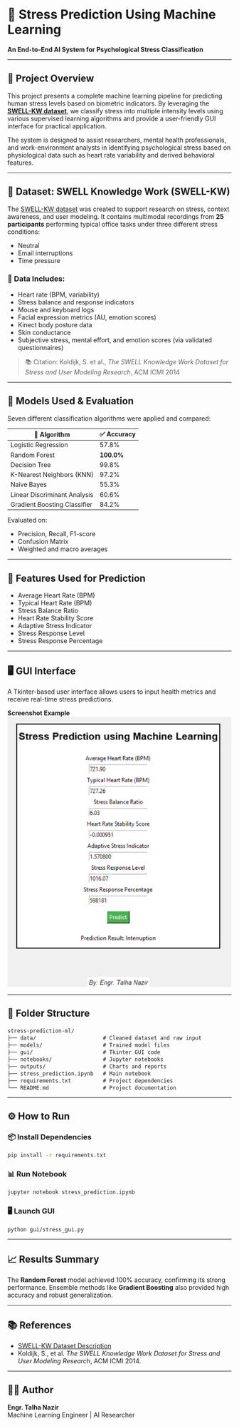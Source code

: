 
# 🧠 Stress Prediction Using Machine Learning
**An End-to-End AI System for Psychological Stress Classification**

---

## 📌 Project Overview

This project presents a complete machine learning pipeline for predicting human stress levels based on biometric indicators. By leveraging the **[SWELL-KW dataset](https://cs.ru.nl/~skoldijk/SWELL-KW/Dataset.html)**, we classify stress into multiple intensity levels using various supervised learning algorithms and provide a user-friendly GUI interface for practical application.

The system is designed to assist researchers, mental health professionals, and work-environment analysts in identifying psychological stress based on physiological data such as heart rate variability and derived behavioral features.

---

## 🧬 Dataset: SWELL Knowledge Work (SWELL-KW)

The [SWELL-KW dataset](https://cs.ru.nl/~skoldijk/SWELL-KW/Dataset.html) was created to support research on stress, context awareness, and user modeling. It contains multimodal recordings from **25 participants** performing typical office tasks under three different stress conditions:

- Neutral
- Email interruptions
- Time pressure

### 🧪 Data Includes:
- Heart rate (BPM, variability)
- Stress balance and response indicators
- Mouse and keyboard logs
- Facial expression metrics (AU, emotion scores)
- Kinect body posture data
- Skin conductance
- Subjective stress, mental effort, and emotion scores (via validated questionnaires)

> 📚 Citation:
> Koldijk, S. et al., *The SWELL Knowledge Work Dataset for Stress and User Modeling Research*, ACM ICMI 2014

---

## 🧠 Models Used & Evaluation

Seven different classification algorithms were applied and compared:

| 🔢 Algorithm                     | ✅ Accuracy |
|----------------------------------|-------------|
| Logistic Regression              | 57.8%       |
| Random Forest                    | **100.0%**  |
| Decision Tree                    | 99.8%       |
| K-Nearest Neighbors (KNN)        | 97.2%       |
| Naive Bayes                      | 55.3%       |
| Linear Discriminant Analysis     | 60.6%       |
| Gradient Boosting Classifier     | 84.2%       |

Evaluated on:
- Precision, Recall, F1-score
- Confusion Matrix
- Weighted and macro averages

---

## 🧩 Features Used for Prediction
- Average Heart Rate (BPM)
- Typical Heart Rate (BPM)
- Stress Balance Ratio
- Heart Rate Stability Score
- Adaptive Stress Indicator
- Stress Response Level
- Stress Response Percentage

---

## 🖥️ GUI Interface

A Tkinter-based user interface allows users to input health metrics and receive real-time stress predictions.

**Screenshot Example**  
![GUI Screenshot](https://github.com/Engr-Talha-Nazir/An-End-to-End-AI-System-for-Psychological-Stress-Classification/blob/main/GUI%20.png)

---

## 📂 Folder Structure

```
stress-prediction-ml/
├── data/                     # Cleaned dataset and raw input
├── models/                   # Trained model files
├── gui/                      # Tkinter GUI code
├── notebooks/                # Jupyter notebooks
├── outputs/                  # Charts and reports
├── stress_prediction.ipynb   # Main notebook
├── requirements.txt          # Project dependencies
└── README.md                 # Project documentation
```

---

## ⚙️ How to Run

### 📦 Install Dependencies
```bash
pip install -r requirements.txt
```

### 📊 Run Notebook
```bash
jupyter notebook stress_prediction.ipynb
```

### 🖥️ Launch GUI
```bash
python gui/stress_gui.py
```

---

## 📈 Results Summary

The **Random Forest** model achieved 100% accuracy, confirming its strong performance. Ensemble methods like **Gradient Boosting** also provided high accuracy and robust generalization.

---

## 📚 References

- [SWELL-KW Dataset Description](https://cs.ru.nl/~skoldijk/SWELL-KW/Dataset.html)
- Koldijk, S., et al. *The SWELL Knowledge Work Dataset for Stress and User Modeling Research*, ACM ICMI 2014.

---

## 👨‍💻 Author

**Engr. Talha Nazir**  
Machine Learning Engineer | AI Researcher  


